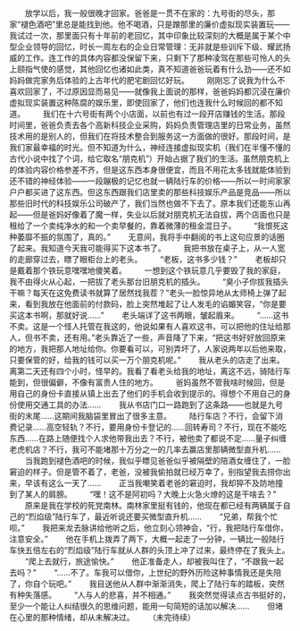 　　放学以后，我一般很晚才回家。爸爸是一贯不在家的：九号街的尽头，那家“褪色酒吧”里总是能找到他。他不喝酒，只是蹭那里的廉价虚拟现实装置玩——我试过一次，那里面只有十年前的老回忆，其中印象比较深刻的大概是属于某个中型企业领导的回忆，时长一周左右的企业日常管理：无非就是些训斥下级、耀武扬威的工作。连工作的具体内容都没保留下来，只剩下了那种凌驾在那些可怜人的头上颐指气使的感觉，其他回忆也诸如此类，真不知道爸爸玩着有什么劲——还不如妈妈做完家务后体验的上古年代的肥宅剧回忆好玩。
　　刚刚忘了说我为什么不喜欢回家了，不过原因显而易见——就像我上面说的那样，爸爸妈妈都沉浸在廉价虚拟现实装置这种陈腐的娱乐里，即使回家了，他们也连我什么时候回的都不知道。
　　我们在十六号街有两个小店面，以前也有过一段开店赚钱的生活。那段时间里，爸爸负责去各个高新科技企业采购，妈妈负责管理店里的日常业务，虽然技术用的是别人的，但我们在将技术整合到服务这一方面做的很好。那段时间，是我们家最幸福的时光。但不知道为什么，神经连接虚拟现实机（我们在半懂不懂的古代小说中找了个词，给它取名“朋克机”）开始占据了我们的生活。虽然朋克机上的体验内容价格参差不齐，但是这东西本身很便宜，而且不用花太多钱就能体验到还不错的神经体验——一段蹦极的记忆也就一辆陆行车的价格——所以一时间家家户户都买进了这东西。但这东西跟我们店里卖的那些科技娱乐产品是竞品——所以那些旧时代的科技娱乐公司破产了，我们当然也做不下去了。原本我们还能东山再起——但是爸妈好像着了魔一样，失业以后就对朋克机无法自拔，两个店面也只是租给了一个卖纯净水的和一个卖早餐的，靠着微薄的租金混日子。
　　“我恨死这种萎靡不振的氛围了，真的。”
　　无意间，我将手中翻阅的书上这句应景的话圈了起来。我知道今天我可能得买下这本书了。
　　我把书放在桌子上，从一人宽的走廊穿过去，瞟了眼柜台上的老头。
　　“老板，这书多少钱？”
　　老板却只是戴着那个铁玩意嘿嘿地傻笑着。
　　一想到这个铁玩意几乎要毁了我的家庭，我不由得火从心起，一把拔了老头那台旧朋克机的插头。
　　“臭小子你拔我插头干嘛？每天在这免费读书就算了居然找我茬？”老头一脸惊异地从太师椅上弹了起来，看到我放在他面前的付款码，脸上突然堆起了让人发毛的谄媚笑容，“你是要买这本书啊，那就好说……”
　　老头端详了这书两眼，皱起眉来。
　　“……这书不卖。这是一个怪人托管在我这的，他说如果有人喜欢这书，可以把他的住址给那人，但书不卖，还有用。”老头靠近了一些，声音降了下来，“把这书好好放回原来的地方，我把那人地址给你。你要看可以，可别弄坏了，人家说两年以后他来取，只要保管的好，给我的钱可以买一万个朋克机呢。”
　　我从老头的店走了出来。离第二天还有四个小时，怪早的。我看了看老头给我的地址，离这不远，骑陆行车能到，但很偏僻，不像有富贵人住的地方。
　　爸妈虽然不管我啥时候回，但是用自己的身份卡直接从镇上出去了他们的手机会收到提示的。得想个不用自己的身份使用交通工具的办法……
　　我从书店门口一路跑到了这条路——也就是九号街的末尾……这期间我脑袋里冒出了很多主意。
　　陆行车店？不行，会留下消费记录……高空轻轨？不行，要用身份卡登记的……回转寿司？不行，现在不能吃东西……在路上随便找个人求他带我出去？不行，被他卖了都说不定……量子纠缠老虎机店？不行，我可不能堵那十万分之一的几率去赢店里那辆微型直升机……
　　当我跑到褪色酒吧的时候，我似乎瞟见爸爸似乎被隔壁的陪酒女缠住了，一脸窘迫的样子。但是管不着了，老爸，没被我偷拍就已经万幸了，别指望我去捞你出来，早该有这么一天了……
　　正当我嘲笑着老爸的窘迫时，我却猝不及防地撞到了某人的肩膀。
　　“嘿！这不是阿初吗？大晚上火急火燎的这是干啥去？”
　　原来是我在学校的死党南林。南林家里挺有钱的，他现在都已经有两辆属于自己的“烈焰级”陆行车了，最近听说还要买微型直升机……
　　“兄弟，帮我个忙呗。”
　　我把来龙去脉讲给他听之后，他立刻心领神会，“行，我把陆行车借你，注意安全。”
　　他在手机上拨弄了两下，大概一起走了一分钟，一辆比一般陆行车快五倍左右的“烈焰级”陆行车就从人群的头顶上冲了过来，最终停在了我头上。
　　“爬上去就行，旅途愉快。”
　　他正准备走人，却被我叫住了，“不跟我一起去吗？”
　　“……不了。车我可以借你，上世纪的野外历险这种事情我还是失陪了，你自个玩吧。”
　　我目送他从人群中渐渐消失，爬上了陆行车的踏板，突然有种失落感。
　　“人与人的悲喜，并不相通。”
　　我突然觉得读点古书挺好的，至少一个能让人纠结很久的思维问题，能用一句简短的话加以解决……
　　但堵在心里的那种情绪，却从未解决过。
　　（未完待续）
<!-- ##{"timestamp":1573642654}## -->